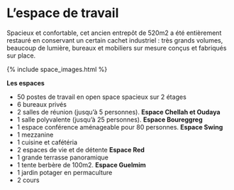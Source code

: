 # L’espace de travail

Spacieux et confortable, cet ancien entrepôt de 520m2 a été entièrement restauré en conservant un certain cachet industriel : très grands volumes, beaucoup de lumière, bureaux et mobiliers sur mesure conçus et fabriqués sur place.

{% include space_images.html %}

__Les espaces__

* 50 postes de travail en open space spacieux sur 2 étages
* 6 bureaux privés
* 2 salles de réunion (jusqu’à 5 personnes). __Espace Chellah et Oudaya__
* 1 salle polyvalente (jusqu’à 25 personnes). __Espace Boureggreg__
* 1 espace conférence aménageable pour 80 personnes. __Espace Swing__
* 1 mezzanine
* 1 cuisine et cafétéria
* 2 espaces de vie et de détente __Espace Red__
* 1 grande terrasse panoramique 
* 1 tente berbère de 100m2. __Espace Guelmim__
* 1 jardin potager en permaculture
* 2 cours 
